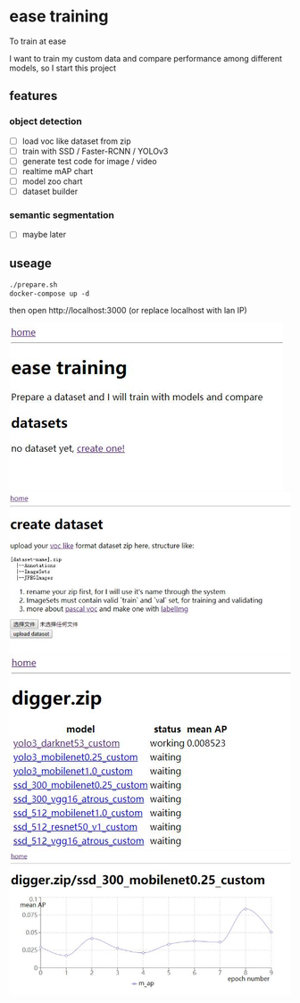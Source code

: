# ease training

To train at ease

I want to train my custom data and compare performance among different models, so I start this project

## features

### object detection

- [ ] load voc like dataset from zip
- [ ] train with SSD / Faster-RCNN / YOLOv3
- [ ] generate test code for image / video
- [ ] realtime mAP chart
- [ ] model zoo chart
- [ ] dataset builder

### semantic segmentation

- [ ] maybe later

## useage

```
./prepare.sh
docker-compose up -d
```

then open http://localhost:3000 (or replace localhost with lan IP)

![home](./screenshots/home.jpg)
![create dataset](./screenshots/create-dataset.jpg)
![training](./screenshots/training.jpg)
![epoch chart](./screenshots/epoch-chart.jpg)